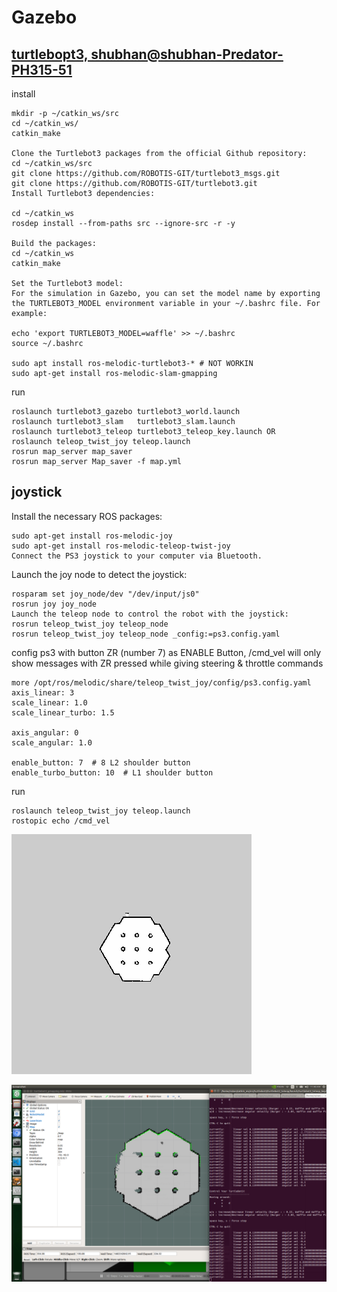 # Gazebo

## [turtlebopt3, shubhan@shubhan-Predator-PH315-51](https://youtu.be/E7-x7fU-ut4)
install
```
mkdir -p ~/catkin_ws/src
cd ~/catkin_ws/
catkin_make

Clone the Turtlebot3 packages from the official Github repository:
cd ~/catkin_ws/src
git clone https://github.com/ROBOTIS-GIT/turtlebot3_msgs.git
git clone https://github.com/ROBOTIS-GIT/turtlebot3.git
Install Turtlebot3 dependencies:

cd ~/catkin_ws
rosdep install --from-paths src --ignore-src -r -y

Build the packages:
cd ~/catkin_ws
catkin_make

Set the Turtlebot3 model:
For the simulation in Gazebo, you can set the model name by exporting the TURTLEBOT3_MODEL environment variable in your ~/.bashrc file. For example:

echo 'export TURTLEBOT3_MODEL=waffle' >> ~/.bashrc
source ~/.bashrc

sudo apt install ros-melodic-turtlebot3-* # NOT WORKIN
sudo apt-get install ros-melodic-slam-gmapping
```

run
```
roslaunch turtlebot3_gazebo turtlebot3_world.launch
roslaunch turtlebot3_slam   turtlebot3_slam.launch 
roslaunch turtlebot3_teleop turtlebot3_teleop_key.launch OR
roslaunch teleop_twist_joy teleop.launch
rosrun map_server map_saver
rosrun map_server Map_saver -f map.yml
```

## joystick

Install the necessary ROS packages:
```
sudo apt-get install ros-melodic-joy
sudo apt-get install ros-melodic-teleop-twist-joy
Connect the PS3 joystick to your computer via Bluetooth.
```
Launch the joy node to detect the joystick:
```
rosparam set joy_node/dev "/dev/input/js0"
rosrun joy joy_node
Launch the teleop node to control the robot with the joystick:
rosrun teleop_twist_joy teleop_node
rosrun teleop_twist_joy teleop_node _config:=ps3.config.yaml
```
config ps3 with button ZR (number 7) as ENABLE Button, /cmd_vel will only show messages with ZR pressed while giving steering & throttle commands
```
more /opt/ros/melodic/share/teleop_twist_joy/config/ps3.config.yaml
axis_linear: 3
scale_linear: 1.0
scale_linear_turbo: 1.5

axis_angular: 0
scale_angular: 1.0

enable_button: 7  # 8 L2 shoulder button
enable_turbo_button: 10  # L1 shoulder button

```

run
```
roslaunch teleop_twist_joy teleop.launch
rostopic echo /cmd_vel
```


![](../media/map.png)

![](../media/turblebot3_gazebo.png)